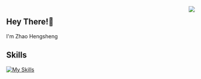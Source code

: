 <a href='https://github.com/zhao-heng-sheng' target="_blank">
  <img align="right" src="https://github-readme-stats.vercel.app/api/pin?username=zhao-heng-sheng&show_icons=true&icon_color=805AD5&text_color=718096&bg_color=ffffff&hide_title=true&count_private=true" />
</a>

## Hey There!👋

I'm Zhao Hengsheng

## Skills

[![My Skills](https://skillicons.dev/icons?i=js,ts,html,css,sass,vue,solidjs,git,vite,vim,vscode,netlify)](https://skillicons.dev)

